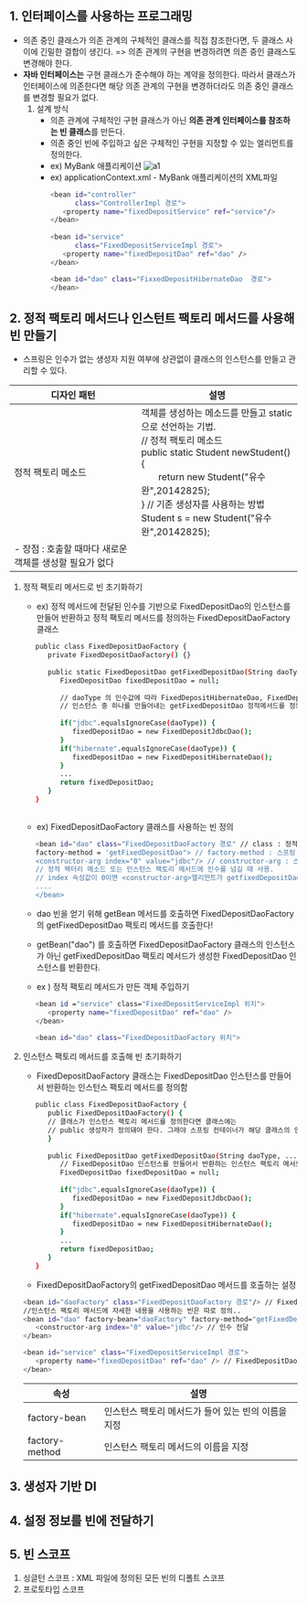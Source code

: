 ## 1. 인터페이스를 사용하는 프로그래밍
- 의존 중인 클래스가 의존 관계의 구체적인 클래스를 직접 참조한다면, 두 클래스 사이에 긴밀한 결합이 생긴다.
=> 의존 관계의 구현을 변경하려면 의존 중인 클래스도 변경해야 한다.
- <b>자바 인터페이스는</b> 구현 클래스가 준수해야 하는 계약을 정의한다. 따라서 클래스가 인터페이스에 의존한다면
해당 의존 관계의 구현을 변경하더라도 의존 중인 클래스를 변경할 필요가 없다.
   1. 설계 방식
      - 의존 관계에 구체적인 구현 클래스가 아닌 <b>의존 관계 인터페이스를 참조하는 빈 클래스</b>를 만든다.
      - 의존 중인 빈에 주입하고 싶은 구체적인 구현을 지정할 수 있는 <bean> 엘리먼트를 정의한다.
      - ex) MyBank 애플리케이션
        ![a1](https://img1.daumcdn.net/thumb/R1280x0/?scode=mtistory2&fname=https%3A%2F%2Fblog.kakaocdn.net%2Fdn%2FbS8iP7%2FbtqF1omxOJt%2FsXk3SrYNe8TR0MWx55Tec1%2Fimg.png)
      - ex) applicationContext.xml - MyBank 애플리케이션의 XML파일
         ```sh
         <bean id="controller"
               class="ControllerImpl 경로">
            <property name="fixedDepositService" ref="service"/>
         </bean>
            
         <bean id="service"
               class="FixedDepositServiceImpl 경로">
            <property name="fixedDepositDao" ref="dao" />
         </bean>
         
         <bean id="dao" class="FixxedDepositHibernateDao  경로">
         </bean>
         
         ```

## 2. 정적 팩토리 메서드나 인스턴트 팩토리 메서드를 사용해 빈 만들기
- 스프링은 인수가 없는  생성자 지원 여부에 상관없이 클래스의 인스턴스를 만들고 관리할 수 있다.

|디자인 패턴|설명|
|----------|----|
|정적 팩토리 메소드| 객체를 생성하는 메소드를 만들고 static으로 선언하는 기법.<br> // 정적 팩토리 메소드 <br> public static Student newStudent() { <br>&nbsp;&nbsp;&nbsp;&nbsp;&nbsp;&nbsp;&nbsp;return new Student("유수완",20142825);<br>} // 기존 생성자를 사용하는 방법 <br> Student s = new Student("유수완",20142825);<br>
- 장점 : 호출할 때마다 새로운 객체를 생성할 필요가 없다|

1. 정적 팩토리 메서드로 빈 초기화하기
   - ex) 정적 메서드에 전달된 인수를 기반으로  FixedDepositDao의 인스턴스를 만들어 반환하고 정적 팩토리 메서드를 정의하는 FixedDepositDaoFactory 클래스
   ```sh
      public class FixedDepositDaoFactory {
         private FixedDepositDaoFactory() {}
         
         public static FixedDepositDao getFixedDepositDao(String daoType, ...) {
            FixedDepositDao fixedDepositDao = null;
            
            // daoType 의 인수값에 따라 FixedDepositHibernateDao, FixedDeppositIbatisDao, FixedDepositJdbcDao 클래스의 
            // 인스턴스 중 하나를 만들어내는 getFixedDepositDao 정적메서드를 정의함
            
            if("jdbc".equalsIgnoreCase(daoType)) {
               fixedDepositDao = new FixedDepositJdbcDao();
            }
            if("hibernate".equalsIgnoreCase(daoType)) {
               fixedDepositDao = new FixedDepositHibernateDao();
            }
            ...
            return fixedDepositDao;
         }
      }
            
   ```
   - ex) FixedDepositDaoFactory 클래스를 사용하는 빈 정의
   ```sh
      <bean id="dao" class="FixedDepositDaoFactory 경로" // class : 정적 팩토리 메서드를 정의하는 클래스의 전체 이름
      factory-method = 'getFixedDepositDao"> // factory-method : 스프링 컨테이너가 FixedDepositDao 인스턴스인 객체를 얻기 위해 호출하는 정적 팩토리 메서드의 이름을 지정
      <constructor-arg index="0" value="jdbc"/> // constructor-arg : 스프링의 beans 스키마에서 정의, 생성자에게 인수를 넘기거나 
      // 정적 팩터리 메소드 또는 인스턴스 팩토리 메서드에 인수를 넘길 때 사용. 
      // index 속성값이 0이면 <constructor-arg>엘리먼트가 getfixedDepositDao 팩토리 메서드의 첫 번째 인수(타입은 daoType)를 정의한다. 
      ....
      </bean>
   ```
      - dao 빈을 얻기 위해 getBean 메서드를 호출하면 FixedDepositDaoFactory의 getFixedDepositDao 팩토리 메서드를 호출한다!
      - getBean("dao") 를 호출하면 FixedDepositDaoFactory 클래스의 인스턴스가 아닌 getFixedDepositDao 팩토리 메서드가 생성한 FixedDepositDao 인스턴스를 반환한다.
         
   - ex ) 정적 팩토리 메서드가 만든 객체 주입하기
   ```sh
      <bean id ="service" class="FixedDepositServiceImpl 위치">
         <property name="fixedDepositDao" ref="dao" />
      </bean>
      
      <bean id="dao" class="FixedDepositDaoFactory 위치">

   ```
2. 인스턴스 팩토리 메서드를 호출해 빈 초기화하기
   - FixedDepositDaoFactory 클래스는 FixedDepositDao 인스턴스를 만들어서 반환하는 인스턴스 팩토리 메서드를 정의함
   ```sh
      public class FixedDepositDaoFactory {
         public FixedDepositDaoFactory() {
         // 클래스가 인스턴스 팩토리 메서드를 정의한다면 클래스에는 
         // public 생성자가 정의돼야 한다. 그래야 스프링 컨테이너가 해당 클래스의 인스턴스를 생성할 수 있기 때문
         }
         
         public FixedDepositDao getFixedDepositDao(String daoType, ...) {
            // FixedDepositDao 인스턴스를 만들어서 반환하는 인스턴스 팩토리 메서드
            FixedDepositDao fixedDepositDao = null;
            
            if("jdbc".equalsIgnoreCase(daoType)) {
               fixedDepositDao = new FixedDepositJdbcDao();
            }
            if("hibernate".equalsIgnoreCase(daoType)) {
               fixedDepositDao = new FixedDepositHibernateDao();
            }
            ...
            return fixedDepositDao;
         }
      }
   ```
   - FixedDepositDaoFactory의 getFixedDepositDao 메서드를 호출하는 설정
   ```sh
   <bean id="daoFactory" class="FixedDepositDaoFactory 경로"/> // FixedDepositDaoFactory 클래스를 일반 스프링 빈으로 정의
   //인스턴스 팩토리 메서드에 자세한 내용을 사용하는 빈은 따로 정의..
   <bean id="dao" factory-bean="daoFactory" factory-method="getFixedDepositDao">
      <constructor-arg index="0" value="jdbc"/> // 인수 전달
   </bean>
   
   <bean id="service" class="FixedDepositServiceImpl 경로">
      <property name="fixedDepositDao" ref="dao" /> // FixedDepositDaoFactory의 getFixedDepositDao 팩토리 메서드가 반환하는 FixedDepositDao 인스턴스를 FixedDepositServiceImpl 인스턴스에 주입
   </bean>
   
   ```
   
   |속성|설명|
   |----|----|
   |factory-bean| 인스턴스 팩토리 메서드가 들어 있는 빈의 이름을 지정|
   |factory-method|인스턴스 팩토리 메서드의 이름을 지정|
   
   
   
   
   
## 3. 생성자 기반 DI

## 4. 설정 정보를 빈에 전달하기

## 5. 빈 스코프
1. 싱글턴 스코프 : XML 파일에 정의된 모든 빈의 디폴트 스코프
2. 프로토타입 스코프
